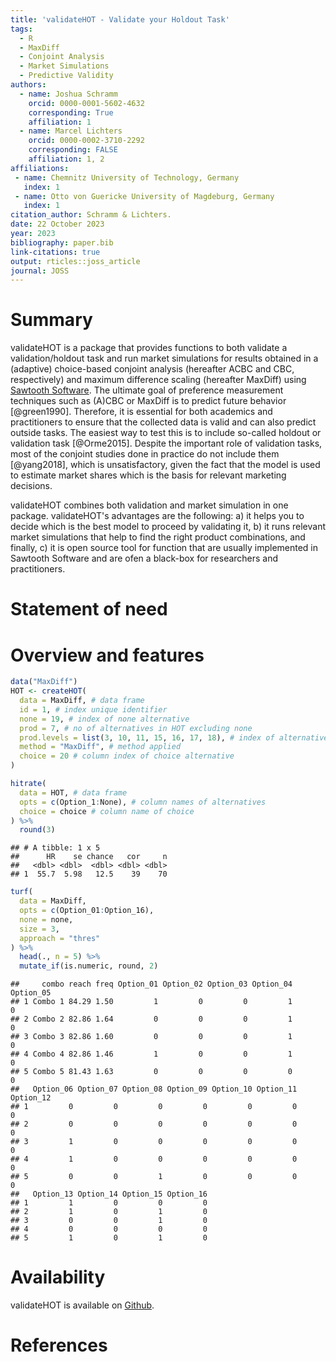 ```yaml
---
title: 'validateHOT - Validate your Holdout Task'
tags:
  - R
  - MaxDiff
  - Conjoint Analysis
  - Market Simulations
  - Predictive Validity
authors:
  - name: Joshua Schramm
    orcid: 0000-0001-5602-4632
    corresponding: True
    affiliation: 1
  - name: Marcel Lichters
    orcid: 0000-0002-3710-2292
    corresponding: FALSE
    affiliation: 1, 2    
affiliations:
 - name: Chemnitz University of Technology, Germany
   index: 1
 - name: Otto von Guericke University of Magdeburg, Germany
   index: 1
citation_author: Schramm & Lichters.
date: 22 October 2023
year: 2023
bibliography: paper.bib
link-citations: true
output: rticles::joss_article
journal: JOSS
---
```




# Summary

validateHOT is a package that provides functions to both validate a validation/holdout task and run market simulations for results obtained in a (adaptive) choice-based conjoint analysis (hereafter ACBC and CBC, respectively) and maximum difference scaling (hereafter MaxDiff) using [Sawtooth Software](https://sawtoothsoftware.com/). The ultimate goal of preference measurement techniques such as (A)CBC or MaxDiff is to predict future behavior [@green1990]. Therefore, it is essential for both academics and practitioners to ensure that the collected data is valid and can also predict outside tasks. The easiest way to test this is to include so-called holdout or validation task [@Orme2015]. Despite the important role of validation tasks, most of the conjoint studies done in practice do not include them [@yang2018], which is unsatisfactory, given the fact that the model is used to estimate market shares which is the basis for relevant marketing decisions.

validateHOT combines both validation and market simulation in one package. validateHOT's advantages are the following: a) it helps you to decide which is the best model to proceed by validating it, b) it runs relevant market simulations that help to find the right product combinations, and finally, c) it is open source tool for function that are usually implemented in Sawtooth Software and are ofen a black-box for researchers and practitioners.

# Statement of need

# Overview and features


```r
data("MaxDiff")
HOT <- createHOT(
  data = MaxDiff, # data frame
  id = 1, # index unique identifier
  none = 19, # index of none alternative
  prod = 7, # no of alternatives in HOT excluding none
  prod.levels = list(3, 10, 11, 15, 16, 17, 18), # index of alternatives
  method = "MaxDiff", # method applied
  choice = 20 # column index of choice alternative
)
```


```r
hitrate(
  data = HOT, # data frame
  opts = c(Option_1:None), # column names of alternatives
  choice = choice # column name of choice
) %>% 
  round(3)
```

```
## # A tibble: 1 x 5
##      HR    se chance   cor     n
##   <dbl> <dbl>  <dbl> <dbl> <dbl>
## 1  55.7  5.98   12.5    39    70
```


```r
turf(
  data = MaxDiff,
  opts = c(Option_01:Option_16),
  none = none,
  size = 3,
  approach = "thres"
) %>% 
  head(., n = 5) %>% 
  mutate_if(is.numeric, round, 2)
```

```
##     combo reach freq Option_01 Option_02 Option_03 Option_04 Option_05
## 1 Combo 1 84.29 1.50         1         0         0         1         0
## 2 Combo 2 82.86 1.64         0         0         0         1         0
## 3 Combo 3 82.86 1.60         0         0         0         1         0
## 4 Combo 4 82.86 1.46         1         0         0         1         0
## 5 Combo 5 81.43 1.63         0         0         0         0         0
##   Option_06 Option_07 Option_08 Option_09 Option_10 Option_11 Option_12
## 1         0         0         0         0         0         0         0
## 2         0         0         0         0         0         0         0
## 3         1         0         0         0         0         0         0
## 4         1         0         0         0         0         0         0
## 5         0         0         1         0         0         0         0
##   Option_13 Option_14 Option_15 Option_16
## 1         1         0         0         0
## 2         1         0         1         0
## 3         0         0         1         0
## 4         0         0         0         0
## 5         1         0         1         0
```

# Availability

validateHOT is available on [Github](https://github.com/JoshSchramm94/validateHOT).

# References
